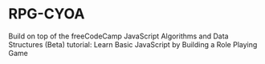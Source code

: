 # RPG-CYOA
 Build on top of the freeCodeCamp JavaScript Algorithms and Data Structures (Beta) tutorial: Learn Basic JavaScript by Building a Role Playing Game 
